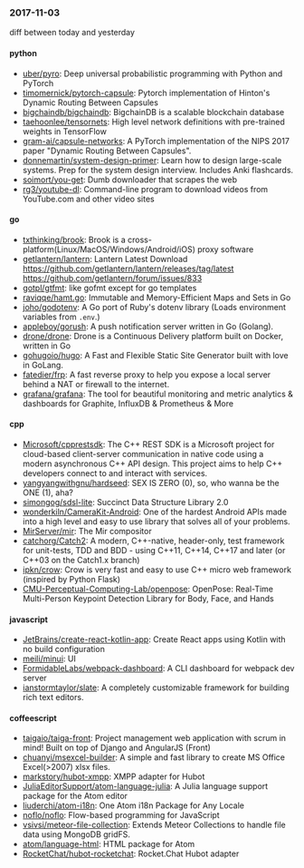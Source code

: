 ### 2017-11-03
diff between today and yesterday

#### python
* [uber/pyro](https://github.com/uber/pyro): Deep universal probabilistic programming with Python and PyTorch
* [timomernick/pytorch-capsule](https://github.com/timomernick/pytorch-capsule): Pytorch implementation of Hinton's Dynamic Routing Between Capsules
* [bigchaindb/bigchaindb](https://github.com/bigchaindb/bigchaindb): BigchainDB is a scalable blockchain database
* [taehoonlee/tensornets](https://github.com/taehoonlee/tensornets): High level network definitions with pre-trained weights in TensorFlow
* [gram-ai/capsule-networks](https://github.com/gram-ai/capsule-networks): A PyTorch implementation of the NIPS 2017 paper "Dynamic Routing Between Capsules".
* [donnemartin/system-design-primer](https://github.com/donnemartin/system-design-primer): Learn how to design large-scale systems. Prep for the system design interview. Includes Anki flashcards.
* [soimort/you-get](https://github.com/soimort/you-get):  Dumb downloader that scrapes the web
* [rg3/youtube-dl](https://github.com/rg3/youtube-dl): Command-line program to download videos from YouTube.com and other video sites

#### go
* [txthinking/brook](https://github.com/txthinking/brook): Brook is a cross-platform(Linux/MacOS/Windows/Android/iOS) proxy software
* [getlantern/lantern](https://github.com/getlantern/lantern): Lantern Latest Download https://github.com/getlantern/lantern/releases/tag/latest  https://github.com/getlantern/forum/issues/833 
* [gotpl/gtfmt](https://github.com/gotpl/gtfmt): like gofmt except for go templates
* [raviqqe/hamt.go](https://github.com/raviqqe/hamt.go): Immutable and Memory-Efficient Maps and Sets in Go
* [joho/godotenv](https://github.com/joho/godotenv): A Go port of Ruby's dotenv library (Loads environment variables from `.env`.)
* [appleboy/gorush](https://github.com/appleboy/gorush): A push notification server written in Go (Golang).
* [drone/drone](https://github.com/drone/drone): Drone is a Continuous Delivery platform built on Docker, written in Go
* [gohugoio/hugo](https://github.com/gohugoio/hugo): A Fast and Flexible Static Site Generator built with love in GoLang.
* [fatedier/frp](https://github.com/fatedier/frp): A fast reverse proxy to help you expose a local server behind a NAT or firewall to the internet.
* [grafana/grafana](https://github.com/grafana/grafana): The tool for beautiful monitoring and metric analytics & dashboards for Graphite, InfluxDB & Prometheus & More

#### cpp
* [Microsoft/cpprestsdk](https://github.com/Microsoft/cpprestsdk): The C++ REST SDK is a Microsoft project for cloud-based client-server communication in native code using a modern asynchronous C++ API design. This project aims to help C++ developers connect to and interact with services.
* [yangyangwithgnu/hardseed](https://github.com/yangyangwithgnu/hardseed): SEX IS ZERO (0), so, who wanna be the ONE (1), aha?
* [simongog/sdsl-lite](https://github.com/simongog/sdsl-lite): Succinct Data Structure Library 2.0
* [wonderkiln/CameraKit-Android](https://github.com/wonderkiln/CameraKit-Android): One of the hardest Android APIs made into a high level and easy to use library that solves all of your problems.
* [MirServer/mir](https://github.com/MirServer/mir): The Mir compositor
* [catchorg/Catch2](https://github.com/catchorg/Catch2): A modern, C++-native, header-only, test framework for unit-tests, TDD and BDD - using C++11, C++14, C++17 and later (or C++03 on the Catch1.x branch)
* [ipkn/crow](https://github.com/ipkn/crow): Crow is very fast and easy to use C++ micro web framework (inspired by Python Flask)
* [CMU-Perceptual-Computing-Lab/openpose](https://github.com/CMU-Perceptual-Computing-Lab/openpose): OpenPose: Real-Time Multi-Person Keypoint Detection Library for Body, Face, and Hands

#### javascript
* [JetBrains/create-react-kotlin-app](https://github.com/JetBrains/create-react-kotlin-app): Create React apps using Kotlin with no build configuration
* [meili/minui](https://github.com/meili/minui):  UI 
* [FormidableLabs/webpack-dashboard](https://github.com/FormidableLabs/webpack-dashboard): A CLI dashboard for webpack dev server
* [ianstormtaylor/slate](https://github.com/ianstormtaylor/slate): A completely customizable framework for building rich text editors.

#### coffeescript
* [taigaio/taiga-front](https://github.com/taigaio/taiga-front): Project management web application with scrum in mind! Built on top of Django and AngularJS (Front)
* [chuanyi/msexcel-builder](https://github.com/chuanyi/msexcel-builder): A simple and fast library to create MS Office Excel(>2007) xlsx files.
* [markstory/hubot-xmpp](https://github.com/markstory/hubot-xmpp): XMPP adapter for Hubot
* [JuliaEditorSupport/atom-language-julia](https://github.com/JuliaEditorSupport/atom-language-julia): A Julia language support package for the Atom editor
* [liuderchi/atom-i18n](https://github.com/liuderchi/atom-i18n): One Atom i18n Package for Any Locale   
* [noflo/noflo](https://github.com/noflo/noflo): Flow-based programming for JavaScript
* [vsivsi/meteor-file-collection](https://github.com/vsivsi/meteor-file-collection): Extends Meteor Collections to handle file data using MongoDB gridFS.
* [atom/language-html](https://github.com/atom/language-html): HTML package for Atom
* [RocketChat/hubot-rocketchat](https://github.com/RocketChat/hubot-rocketchat): Rocket.Chat Hubot adapter
